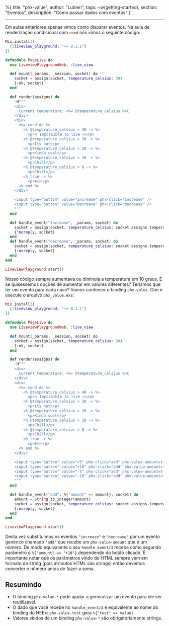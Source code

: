 %{
title: "phx-value",
author: "Lubien",
tags: ~w(getting-started),
section: "Eventos",
description: "Como passar dados com eventos"
}

---

Em aulas anteriores apenas vimos como disparar eventos. Na aula de renderização condicional com `cond` nós vimos o seguinte código:

```elixir
Mix.install([
  {:liveview_playground, "~> 0.1.1"}
])

defmodule PageLive do
  use LiveviewPlaygroundWeb, :live_view

  def mount(_params, _session, socket) do
    socket = assign(socket, temperature_celsius: 30)
    {:ok, socket}
  end

  def render(assigns) do
    ~H"""
    <div>
      Current temperature: <%= @temperature_celsius %>C
    </div>
    <div>
      <%= cond do %>
        <% @temperature_celsius > 40 -> %>
          <p>🔥 Impossible to live 🔥</p>
        <% @temperature_celsius > 30 -> %>
          <p>Its hot</p>
        <% @temperature_celsius > 20 -> %>
          <p>Kinda cool</p>
        <% @temperature_celsius > 10 -> %>
          <p>Chill</p>
        <% @temperature_celsius > 0 -> %>
          <p>Chill</p>
        <% true -> %>
          <p>❄️⛄️</p>
      <% end %>
    </div>

    <input type="button" value="Increase" phx-click="increase" />
    <input type="button" value="Decrease" phx-click="decrease" />
    """
  end

  def handle_event("increase", _params, socket) do
    socket = assign(socket, temperature_celsius: socket.assigns.temperature_celsius + 10)
    {:noreply, socket}
  end
  def handle_event("decrease", _params, socket) do
    socket = assign(socket, temperature_celsius: socket.assigns.temperature_celsius - 10)
    {:noreply, socket}
  end
end

LiveviewPlayground.start()
```

Nosso código sempre aumentava ou diminuia a temperatura em 10 graus. E se quisessemos opções de aumentar em valores diferentes? Teríamos que ter um evento para cada caso? Vamos conhecer o binding `phx-value`. Crie e execute o arquivo `phx_value.exs`:

```elixir
Mix.install([
  {:liveview_playground, "~> 0.1.1"}
])

defmodule PageLive do
  use LiveviewPlaygroundWeb, :live_view

  def mount(_params, _session, socket) do
    socket = assign(socket, temperature_celsius: 30)
    {:ok, socket}
  end

  def render(assigns) do
    ~H"""
    <div>
      Current temperature: <%= @temperature_celsius %>C
    </div>
    <div>
      <%= cond do %>
        <% @temperature_celsius > 40 -> %>
          <p>🔥 Impossible to live 🔥</p>
        <% @temperature_celsius > 30 -> %>
          <p>Its hot</p>
        <% @temperature_celsius > 20 -> %>
          <p>Kinda cool</p>
        <% @temperature_celsius > 10 -> %>
          <p>Chill</p>
        <% @temperature_celsius > 0 -> %>
          <p>Chill</p>
        <% true -> %>
          <p>❄️⛄️</p>
      <% end %>
    </div>

    <input type="button" value="+5" phx-click="add" phx-value-amount={+5} />
    <input type="button" value="+10" phx-click="add" phx-value-amount={+10} />
    <input type="button" value="-5" phx-click="add" phx-value-amount={-5} />
    <input type="button" value="-10" phx-click="add" phx-value-amount={-10} />
    """
  end

  def handle_event("add", %{"amount" => amount}, socket) do
    amount = String.to_integer(amount)
    socket = assign(socket, temperature_celsius: socket.assigns.temperature_celsius + amount)
    {:noreply, socket}
  end
end

LiveviewPlayground.start()
```

Desta vez substituímos os eventos `"increase"` e `"decrease"` por um evento genérico chamado `"add"` que recebe um `phx-value-amount` que é um número. De modo equivalente o seu `handle_event/3` recebe como segundo parâmetro o `%{"amount" => "+10"}` dependendo do botão clicado. É importante notar que os parâmetros vindo do HTML sempre vem em formato de string (pois atributos HTML são strings) então devemos converter o número antes de fazer a soma.

## Resumindo

- O binding `phx-value-*` pode ajudar a generalizar um evento para ele ser reutilizável.
- O dado que você recebe no `handle_event/3` é equivalente ao nome do binding do HEEx: `phx-value-test` gera `%{"test" => value}`.
- Valores vindos de um binding `phx-value-*` são obrigatoriamente strings.
